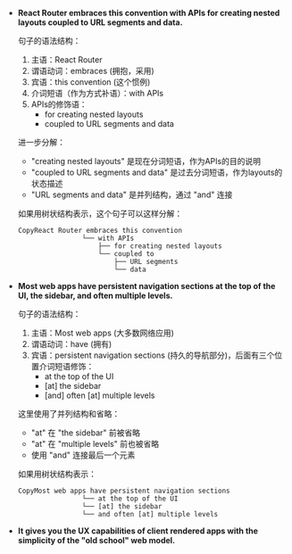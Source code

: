 * **React Router embraces this convention with APIs for creating nested layouts coupled to URL segments and data.**

  句子的语法结构：

  1. 主语：React Router
  2. 谓语动词：embraces (拥抱，采用)
  3. 宾语：this convention (这个惯例)
  4. 介词短语（作为方式补语）：with APIs
  5. APIs的修饰语：
     - for creating nested layouts
     - coupled to URL segments and data

  进一步分解：

  - "creating nested layouts" 是现在分词短语，作为APIs的目的说明
  - "coupled to URL segments and data" 是过去分词短语，作为layouts的状态描述
  - "URL segments and data" 是并列结构，通过 "and" 连接

  如果用树状结构表示，这个句子可以这样分解：

  ```
  CopyReact Router embraces this convention
                  └── with APIs
                      ├── for creating nested layouts
                      └── coupled to
                          ├── URL segments
                          └── data
  ```

* **Most web apps have persistent navigation sections at the top of the UI, the sidebar, and often multiple levels.**

  句子的语法结构：

  1. 主语：Most web apps (大多数网络应用)
  2. 谓语动词：have (拥有)
  3. 宾语：persistent navigation sections (持久的导航部分)，后面有三个位置介词短语修饰：
     - at the top of the UI
     - [at] the sidebar
     - [and] often [at] multiple levels

  这里使用了并列结构和省略：

  - "at" 在 "the sidebar" 前被省略
  - "at" 在 "multiple levels" 前也被省略
  - 使用 "and" 连接最后一个元素

  如果用树状结构表示：

  ```
  CopyMost web apps have persistent navigation sections
                  └── at the top of the UI
                  └── [at] the sidebar
                  └── and often [at] multiple levels
  ```

*  **It gives you the UX capabilities of client rendered apps with the simplicity of the "old school" web model.**
